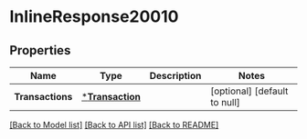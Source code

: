# InlineResponse20010

## Properties
Name | Type | Description | Notes
------------ | ------------- | ------------- | -------------
**Transactions** | [***Transaction**](Transaction.md) |  | [optional] [default to null]

[[Back to Model list]](../README.md#documentation-for-models) [[Back to API list]](../README.md#documentation-for-api-endpoints) [[Back to README]](../README.md)


